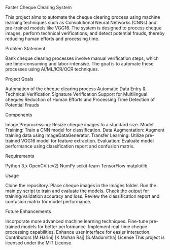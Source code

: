 Faster Cheque Clearing System
 
This project aims to automate the cheque clearing process using machine learning techniques such as Convolutional Neural Networks (CNNs) and pre-trained models like VGG16. The system is designed to process cheque images, perform technical verifications, and detect potential frauds, thereby reducing human efforts and processing time.

Problem Statement

Bank cheque clearing processes involve manual verification steps, which are time-consuming and labor-intensive. The goal is to automate these processes using AI/ML/ICR/OCR techniques.

Project Goals

Automation of the cheque clearing process
Automatic Data Entry & Technical Verification
Signature Verification
Support for Multilingual cheques
Reduction of Human Efforts and Processing Time
Detection of Potential Frauds

Components

Image Preprocessing: Resize cheque images to a standard size.
Model Training: Train a CNN model for classification.
Data Augmentation: Augment training data using ImageDataGenerator.
Transfer Learning: Utilize pre-trained VGG16 model for feature extraction.
Evaluation: Evaluate model performance using classification report and confusion matrix.

Requirements

Python 3.x
OpenCV (cv2)
NumPy
scikit-learn
TensorFlow
matplotlib

Usage

Clone the repository.
Place cheque images in the Images folder.
Run the main.py script to train and evaluate the models.
Check the output for training/validation accuracy and loss.
Review the classification report and confusion matrix for model performance.

Future Enhancements

Incorporate more advanced machine learning techniques.
Fine-tune pre-trained models for better performance.
Implement real-time cheque processing capabilities.
Enhance user interface for easier interaction.
Contributors
[M.Harini]
[K.Mohan Raj]
[S.Madumitha]
License
This project is licensed under the MIT License.

